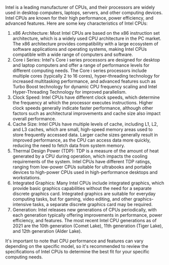 Intel is a leading manufacturer of CPUs, and their processors are widely used in desktop computers, laptops, servers, and other computing devices. Intel CPUs are known for their high performance, power efficiency, and advanced features. Here are some key characteristics of Intel CPUs:

1. x86 Architecture: Most Intel CPUs are based on the x86 instruction set architecture, which is a widely used CPU architecture in the PC market. The x86 architecture provides compatibility with a large ecosystem of software applications and operating systems, making Intel CPUs compatible with a wide range of computers and software.
2. Core i Series: Intel's Core i series processors are designed for desktop and laptop computers and offer a range of performance levels for different computing needs. The Core i series processors include multiple cores (typically 2 to 16 cores), hyper-threading technology for increased multitasking performance, and advanced features such as Turbo Boost technology for dynamic CPU frequency scaling and Intel Hyper-Threading Technology for improved parallelism.
3. Clock Speed: Intel CPUs have different clock speeds, which determine the frequency at which the processor executes instructions. Higher clock speeds generally indicate faster performance, although other factors such as architectural improvements and cache size also impact overall performance.
4. Cache Size: Intel CPUs have multiple levels of cache, including L1, L2, and L3 caches, which are small, high-speed memory areas used to store frequently accessed data. Larger cache sizes generally result in improved performance, as the CPU can access data more quickly, reducing the need to fetch data from system memory.
5. Thermal Design Power (TDP): TDP is a measure of the amount of heat generated by a CPU during operation, which impacts the cooling requirements of the system. Intel CPUs have different TDP ratings, ranging from low-power CPUs suitable for ultrabooks and portable devices to high-power CPUs used in high-performance desktops and workstations.
6. Integrated Graphics: Many Intel CPUs include integrated graphics, which provide basic graphics capabilities without the need for a separate discrete graphics card. Integrated graphics are suitable for everyday computing tasks, but for gaming, video editing, and other graphics-intensive tasks, a separate discrete graphics card may be required.
7. Generation: Intel releases new generations of CPUs periodically, with each generation typically offering improvements in performance, power efficiency, and features. The most recent Intel CPU generations as of 2021 are the 10th generation (Comet Lake), 11th generation (Tiger Lake), and 12th generation (Alder Lake).

It's important to note that CPU performance and features can vary depending on the specific model, so it's recommended to review the specifications of Intel CPUs to determine the best fit for your specific computing needs.